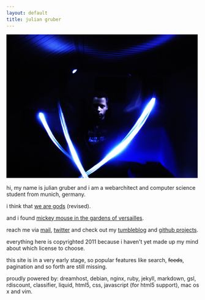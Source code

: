 ```yaml
---
layout: default
title: julian gruber
---
```


<img src="/images/me.jpg" alt="me" id="me" />

hi, my name is julian gruber and i am a webarchitect and computer science student from munich, germany.

i think that [we are gods](http://juliangruber.tumblr.com/post/8057438667/we-are-gods-revised) (revised).

and i found [mickey mouse in the gardens of versailles](/images/mickey-versailles.jpg).

reach me via [mail](mailto:julian@juliangruber.com), [twitter](http://twitter.com/juliangruber) and check out my [tumbleblog](http://juliangruber.tumblr.com/) and [github projects](http://github.com/juliangruber).

everything here is copyrighted 2011 because i haven't yet made up my mind about which license to choose.

this site is in a very early stage, so popular features like search, <del>feeds</del>, pagination and so forth are still missing.

proudly powered by: dreamhost, debian, nginx, ruby, jekyll, markdown, gsl, rdiscount, classifier, liquid, html5, css, javascript (for html5 support), mac os x and vim.
